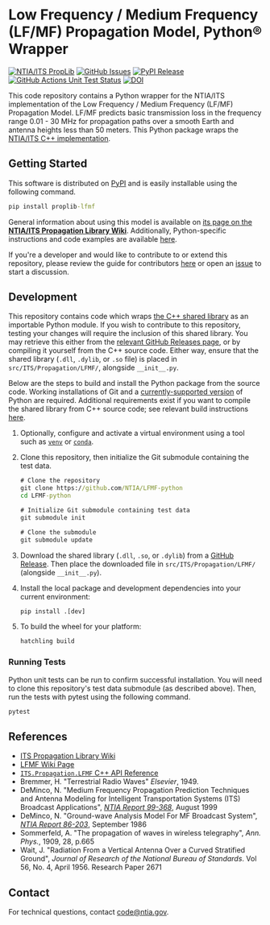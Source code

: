 # Low Frequency / Medium Frequency (LF/MF) Propagation Model, Python® Wrapper #

[![NTIA/ITS PropLib][proplib-badge]][proplib-link]
[![GitHub Issues][gh-issues-badge]][gh-issues-link]
[![PyPI Release][pypi-release-badge]][pypi-release-link]
[![GitHub Actions Unit Test Status][gh-actions-test-badge]][gh-actions-test-link]
[![DOI][doi-badge]][doi-link]

[proplib-badge]: https://img.shields.io/badge/PropLib-badge?label=%F0%9F%87%BA%F0%9F%87%B8%20NTIA%2FITS&labelColor=162E51&color=D63E04
[proplib-link]: https://ntia.github.io/propagation-library-wiki
[gh-actions-test-badge]: https://img.shields.io/github/actions/workflow/status/NTIA/LFMF-python/tox.yml?branch=main&logo=pytest&logoColor=ffffff&label=Tests&labelColor=162E51
[gh-actions-test-link]: https://github.com/NTIA/LFMF-python/actions/workflows/tox.yml
[pypi-release-badge]: https://img.shields.io/pypi/v/proplib-lfmf?logo=pypi&logoColor=ffffff&label=Release&labelColor=162E51&color=D63E04
[pypi-release-link]: https://pypi.org/project/proplib-lfmf
[gh-issues-badge]: https://img.shields.io/github/issues/NTIA/LFMF-python?logo=github&label=Issues&labelColor=162E51
[gh-issues-link]: https://github.com/NTIA/LFMF-python/issues
[doi-badge]: https://zenodo.org/badge/896234119.svg
[doi-link]: https://zenodo.org/badge/latestdoi/896234119

This code repository contains a Python wrapper for the NTIA/ITS implementation of the
Low Frequency / Medium Frequency (LF/MF) Propagation Model. LF/MF predicts basic transmission
loss in the frequency range 0.01 - 30 MHz for propagation paths over a smooth Earth and antenna
heights less than 50 meters. This Python package wraps the [NTIA/ITS C++ implementation](https://github.com/NTIA/LFMF).

## Getting Started ##

This software is distributed on [PyPI](https://pypi.org/project/proplib-lfmf) and is easily installable
using the following command.

```cmd
pip install proplib-lfmf
```

General information about using this model is available on
[its page on the **NTIA/ITS Propagation Library Wiki**](https://ntia.github.io/propagation-library-wiki/models/LFMF/).
Additionally, Python-specific instructions and code examples are available
[here](https://ntia.github.io/propagation-library-wiki/models/LFMF/python).

If you're a developer and would like to contribute to or extend this repository,
please review the guide for contributors [here](CONTRIBUTING.md) or open an
[issue](https://github.com/NTIA/LFMF-python/issues) to start a discussion.

## Development ##

This repository contains code which wraps [the C++ shared library](https://github.com/NTIA/LFMF)
as an importable Python module. If you wish to contribute to this repository,
testing your changes will require the inclusion of this shared library. You may retrieve
this either from the
[relevant GitHub Releases page](https://github.com/NTIA/LFMF/releases), or by
compiling it yourself from the C++ source code. Either way, ensure that the shared library
(`.dll`, `.dylib`, or `.so` file) is placed in `src/ITS/Propagation/LFMF/`, alongside `__init__.py`.

Below are the steps to build and install the Python package from the source code.
Working installations of Git and a [currently-supported version](https://devguide.python.org/versions/)
of Python are required. Additional requirements exist if you want to compile the shared
library from C++ source code; see relevant build instructions
[here](https://github.com/NTIA/LFMF?tab=readme-ov-file#configure-and-build).

1. Optionally, configure and activate a virtual environment using a tool such as
[`venv`](https://docs.python.org/3/library/venv.html) or
[`conda`](https://docs.conda.io/projects/conda/en/latest/user-guide/install/index.html).

1. Clone this repository, then initialize the Git submodule containing the test data.

    ```cmd
    # Clone the repository
    git clone https://github.com/NTIA/LFMF-python
    cd LFMF-python

    # Initialize Git submodule containing test data
    git submodule init

    # Clone the submodule
    git submodule update
    ```

1. Download the shared library (`.dll`, `.so`, or `.dylib`) from a
[GitHub Release](https://github.com/NTIA/LFMF/releases). Then place the
downloaded file in `src/ITS/Propagation/LFMF/` (alongside `__init__.py`).

1. Install the local package and development dependencies into your current environment:

    ```cmd
    pip install .[dev]
    ```

1. To build the wheel for your platform:

    ```cmd
    hatchling build
    ```

### Running Tests ###

Python unit tests can be run to confirm successful installation. You will need to
clone this repository's test data submodule (as described above). Then, run the tests
with pytest using the following command.

```cmd
pytest
```

## References ##

- [ITS Propagation Library Wiki](https://ntia.github.io/propagation-library-wiki)
- [LFMF Wiki Page](https://ntia.github.io/propagation-library-wiki/models/LFMF)
- [`ITS.Propagation.LFMF` C++ API Reference](https://ntia.github.io/LFMF)
- Bremmer, H. "Terrestrial Radio Waves" _Elsevier_, 1949.
- DeMinco, N. "Medium Frequency Propagation Prediction Techniques and Antenna Modeling for Intelligent Transportation Systems (ITS) Broadcast Applications", [_NTIA Report 99-368_](https://www.its.bldrdoc.gov/publications/2399.aspx), August 1999
- DeMinco, N. "Ground-wave Analysis Model For MF Broadcast System", [_NTIA Report 86-203_](https://www.its.bldrdoc.gov/publications/2226.aspx), September 1986
- Sommerfeld, A. "The propagation of waves in wireless telegraphy", _Ann. Phys._, 1909, 28, p.665
- Wait, J. "Radiation From a Vertical Antenna Over a Curved Stratified Ground", _Journal of Research of the National Bureau of Standards_.  Vol 56, No. 4, April 1956. Research Paper 2671

## Contact ##

For technical questions, contact <code@ntia.gov>.
